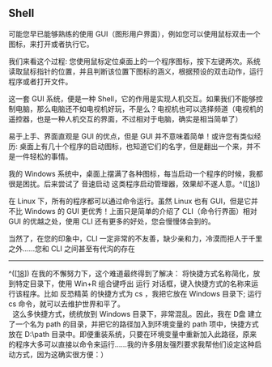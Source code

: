 ## Shell

可能您早已能够熟练的使用
GUI（图形用户界面），例如您可以使用鼠标双击一个图标，来打开或者执行它。

我们来看这个过程:
您使用鼠标定位桌面上的一个程序图标，按下左键两次。系统读取鼠标指针的位置，并且判断该位置下图标的涵义，根据预设的双击动作，运行程序或者打开文件。

这一套 GUI 系统，便是一种
Shell，它的作用是实现人机交互。如果我们不能够控制电脑，那么电脑还不如电视机好玩，不是么？电视机也可以选择频道（电视机的遥控器，也是一种人机交互的界面，不过相对于电脑，确实是相当简单了）

易于上手、界面直观是 GUI 的优点，但是 GUI
并不意味着简单！或许您有类似经历:
桌面上有几十个程序的启动图标，也知道它们的名字，但是翻出一个来，并不是一件轻松的事情。

我的 Windows
系统中，桌面上摆满了各种图标，每当启动一个程序的时候，我都很是困扰。后来尝试了
音速启动 这类程序启动管理器，效果却不遂人意。^(\[[18](#ftn.id3059423)\])

在 Linux 下，所有的程序都可以通过命令运行。虽然 Linux 也有
GUI，但是它并不比 Windows 的 GUI 更优秀！上面只是简单的介绍了
CLI（命令行界面）相对 GUI 的优越之处，使用 CLI
还有更多的好处，您会慢慢体会到的。

当然了，在您的印象中，CLI
一定非常的不友善，缺少亲和力，冷漠而拒人于千里之外……您和 CLI
之间甚至有代沟的存在

---

^(\[[18](#id3059423)\]) 在我的不懈努力下，这个难道最终得到了解决：
将快捷方式名称简化，放到特定目录下，使用 Win+R 组合键呼出 运行
对话框，键入快捷方式的名称来运行该程序。比如 反恐精英 的快捷方式为 cs
，我把它放在 Windows 目录下; 运行 cs 命令，就可以去维护世界和平了。  
  这么多快捷方式，统统放到 Windows 目录下，非常混乱。因此，我在 D盘
建立了一个名为 path 的目录，并把它的路径加入到环境变量的 path
项中，快捷方式放在 D:\path
目录中。即便重装系统，只要在环境变量中重新加入此路径，原来的程序大多可以直接以命令来运行……我的许多朋友强烈要求我帮他们设定这种启动方式，因为这确实很方便：）

